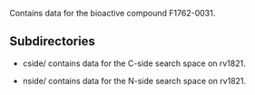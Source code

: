 Contains data for the bioactive compound F1762-0031.

## Subdirectories

- cside/ contains data for the C-side search space on rv1821.

- nside/ contains data for the N-side search space on rv1821.

